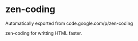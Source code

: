 # zen-coding
Automatically exported from code.google.com/p/zen-coding


zen-coding  for writting HTML faster.
